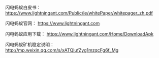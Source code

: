闪电蚂蚁白皮书：
https://www.lightningant.com/Public/le/whitePaper/whitepager_zh.pdf

闪电蚂蚁官网：
https://www.lightningant.com

闪电蚂蚁应用下载：
https://www.lightningant.com/Home/DownloadApk

闪电蚂蚁矿机稳定说明：
http://mp.weixin.qq.com/s/xATQIufZyg1mzqcFg6f_Mg
